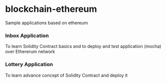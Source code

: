 # blockchain-ethereum
Sample applications based on ethereum

### Inbox Application
To learn Solidity Contract basics and to deploy and test application (mocha) over Ethererum network

### Lottery Application
To learn advance concept of Solidity Contract and deploy it
